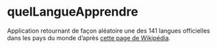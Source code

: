 # quelLangueApprendre
Application retournant de façon aléatoire une des 141 langues officielles dans les pays du monde d’après [cette page de Wikipédia](https://fr.wikipedia.org/wiki/Liste_des_langues_officielles).
